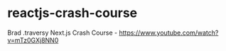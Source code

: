 # reactjs-crash-course
Brad .traversy Next.js Crash Course - https://www.youtube.com/watch?v=mTz0GXj8NN0
